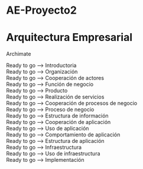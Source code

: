 ﻿# AE-Proyecto2
# Arquitectura Empresarial

Archimate

Ready to go --> Introductoria<br />
Ready to go --> Organización<br />
Ready to go --> Cooperación de actores<br />
Ready to go --> Función de negocio<br />
Ready to go --> Producto<br />
Ready to go --> Realización de servicios<br />
Ready to go --> Cooperación de procesos de negocio<br />
Ready to go --> Proceso de negocio<br />
Ready to go --> Estructura de información<br />
Ready to go --> Cooperación de aplicación<br />
Ready to go --> Uso de aplicación<br />
Ready to go --> Comportamiento de aplicación<br />
Ready to go --> Estructura de aplicación<br />
Ready to go --> Infraestructura<br />
Ready to go --> Uso de infraestructura<br />
Ready to go --> Implementación<br />
